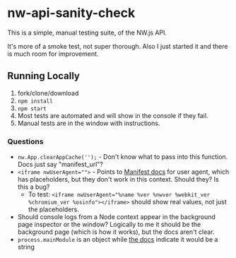 # nw-api-sanity-check

This is a simple, manual testing suite, of the NW.js API.

It's more of a smoke test, not super thorough. Also I just started it and there is much room for improvement.


## Running Locally

1. fork/clone/download
1. `npm install`
1. `npm start`
1. Most tests are automated and will show in the console if they fail.
1. Manual tests are in the window with instructions.


### Questions

* `nw.App.clearAppCache('');` - Don't know what to pass into this function. Docs just say "manifest_url"?
* `<iframe nwUserAgent="">` - Points to [Manifest docs](https://nwjs.readthedocs.io/en/latest/References/Manifest%20Format/#user-agent) for user agent, which has placeholders, but they don't work in this context. Should they? Is this a bug?
  * To test: `<iframe nwUserAgent="%name %ver %nwver %webkit_ver %chromium_ver %osinfo"></iframe>` should show real values, not just the placeholders.
* Should console logs from a Node context appear in the background page inspector or the window? Logically to me it should be the background page (which is how it works), but the docs aren't clear.
* `process.mainModule` is an object while [the docs](https://nwjs.readthedocs.io/en/latest/References/Changes%20to%20Node/#process) indicate it would be a string
